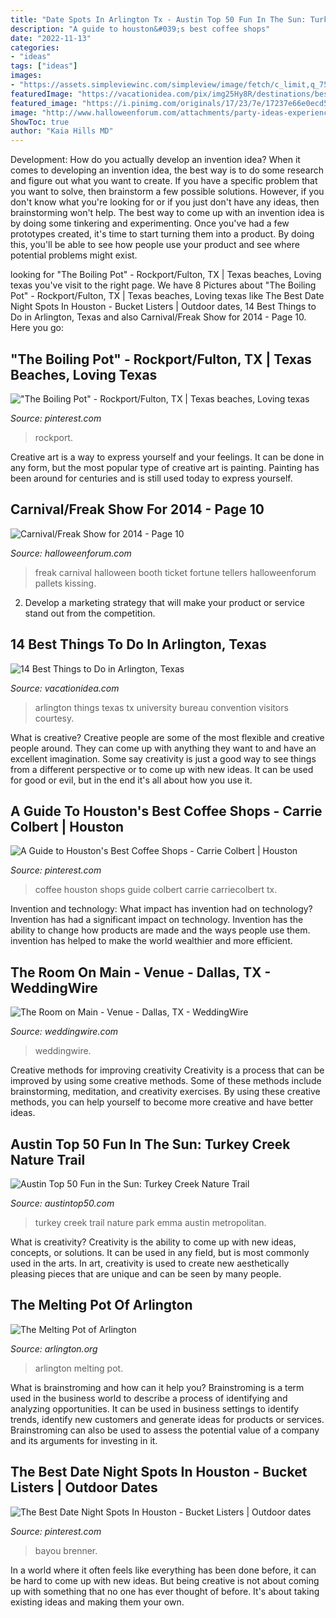 ```yaml
---
title: "Date Spots In Arlington Tx - Austin Top 50 Fun In The Sun: Turkey Creek Nature Trail"
description: "A guide to houston&#039;s best coffee shops"
date: "2022-11-13"
categories:
- "ideas"
tags: ["ideas"]
images:
- "https://assets.simpleviewinc.com/simpleview/image/fetch/c_limit,q_75,w_1200/https://assets.simpleviewinc.com/simpleview/image/upload/crm/arlington/6-melting-pot-restaurant_5a65a2ab-fbd5-0971-44970717eb00915e.jpg"
featuredImage: "https://vacationidea.com/pix/img25Hy8R/destinations/best-things-to-do-in-arlington-tx_f_mobi.jpg"
featured_image: "https://i.pinimg.com/originals/17/23/7e/17237e66e0ecd594361dc6e1a3b7da87.jpg"
image: "http://www.halloweenforum.com/attachments/party-ideas-experiences-and-recipes/194570d1395931974-carnival-freak-show-2014-a-017.jpg"
ShowToc: true
author: "Kaia Hills MD"
---
```



Development: How do you actually develop an invention idea?
When it comes to developing an invention idea, the best way is to do some research and figure out what you want to create. If you have a specific problem that you want to solve, then brainstorm a few possible solutions. However, if you don't know what you're looking for or if you just don't have any ideas, then brainstorming won't help. The best way to come up with an invention idea is by doing some tinkering and experimenting. Once you've had a few prototypes created, it's time to start turning them into a product. By doing this, you'll be able to see how people use your product and see where potential problems might exist.

	

		
looking for &quot;The Boiling Pot&quot; - Rockport/Fulton, TX | Texas beaches, Loving texas you've visit to the right page. We have 8 Pictures about &quot;The Boiling Pot&quot; - Rockport/Fulton, TX | Texas beaches, Loving texas like The Best Date Night Spots In Houston - Bucket Listers | Outdoor dates, 14 Best Things to Do in Arlington, Texas and also Carnival/Freak Show for 2014 - Page 10. Here you go:
		
    
## &quot;The Boiling Pot&quot; - Rockport/Fulton, TX | Texas Beaches, Loving Texas

<img loading=lazy src="https://i.pinimg.com/originals/9f/e7/42/9fe742a11faf044d35ed726d1a2da341.jpg" onerror="this.onerror=null;this.src='https://tse3.mm.bing.net/th?id=OIP.jbdd3mBTZ4fVQgNQYRLILwHaEK&amp;pid=15.1';" alt="&quot;The Boiling Pot&quot; - Rockport/Fulton, TX | Texas beaches, Loving texas">

_Source: pinterest.com_

>rockport. 

	

Creative art is a way to express yourself and your feelings. It can be done in any form, but the most popular type of creative art is painting. Painting has been around for centuries and is still used today to express yourself.

    
## Carnival/Freak Show For 2014 - Page 10

<img loading=lazy src="http://www.halloweenforum.com/attachments/party-ideas-experiences-and-recipes/194570d1395931974-carnival-freak-show-2014-a-017.jpg" onerror="this.onerror=null;this.src='https://tse1.mm.bing.net/th?id=OIP.0oz3U_GaRSm9jypNVR30DgAAAA&amp;pid=15.1';" alt="Carnival/Freak Show for 2014 - Page 10">

_Source: halloweenforum.com_

>freak carnival halloween booth ticket fortune tellers halloweenforum pallets kissing. 

	

2. Develop a marketing strategy that will make your product or service stand out from the competition.

    
## 14 Best Things To Do In Arlington, Texas

<img loading=lazy src="https://vacationidea.com/pix/img25Hy8R/destinations/best-things-to-do-in-arlington-tx_f_mobi.jpg" onerror="this.onerror=null;this.src='https://tse4.mm.bing.net/th?id=OIP.L7eJ-ZnLW37DFPTD0r5-ZwHaD6&amp;pid=15.1';" alt="14 Best Things to Do in Arlington, Texas">

_Source: vacationidea.com_

>arlington things texas tx university bureau convention visitors courtesy. 

	

What is creative?
Creative people are some of the most flexible and creative people around. They can come up with anything they want to and have an excellent imagination. Some say creativity is just a good way to see things from a different perspective or to come up with new ideas. It can be used for good or evil, but in the end it's all about how you use it.

    
## A Guide To Houston&#039;s Best Coffee Shops - Carrie Colbert | Houston

<img loading=lazy src="https://i.pinimg.com/originals/17/23/7e/17237e66e0ecd594361dc6e1a3b7da87.jpg" onerror="this.onerror=null;this.src='https://tse1.mm.bing.net/th?id=OIP.7R5LR3MpiHLtYfxT2vkjkgHaLJ&amp;pid=15.1';" alt="A Guide to Houston&#039;s Best Coffee Shops - Carrie Colbert | Houston">

_Source: pinterest.com_

>coffee houston shops guide colbert carrie carriecolbert tx. 

	

Invention and technology: What impact has invention had on technology?
Invention has had a significant impact on technology. Invention has the ability to change how products are made and the ways people use them. invention has helped to make the world wealthier and more efficient.

    
## The Room On Main - Venue - Dallas, TX - WeddingWire

<img loading=lazy src="https://wwcdn.weddingwire.com/vendor/410001_415000/413366/thumbnails/1200x1200_1403641933293-lls9350.jpg" onerror="this.onerror=null;this.src='https://tse1.mm.bing.net/th?id=OIP.vf2iDPgO63BLRB-P3SOAZQHaE7&amp;pid=15.1';" alt="The Room on Main - Venue - Dallas, TX - WeddingWire">

_Source: weddingwire.com_

>weddingwire. 

	

Creative methods for improving creativity
Creativity is a process that can be improved by using some creative methods. Some of these methods include brainstorming, meditation, and creativity exercises. By using these creative methods, you can help yourself to become more creative and have better ideas.

    
## Austin Top 50 Fun In The Sun: Turkey Creek Nature Trail

<img loading=lazy src="http://3.bp.blogspot.com/-DaYNtngu5-I/T_eAYbO2EXI/AAAAAAAAAao/oLARUED4QUY/s1600/Emma+Long+013.JPG" onerror="this.onerror=null;this.src='https://tse3.mm.bing.net/th?id=OIP.riuHCWr9lmHLK0RL06_w7wHaJ4&amp;pid=15.1';" alt="Austin Top 50 Fun in the Sun: Turkey Creek Nature Trail">

_Source: austintop50.com_

>turkey creek trail nature park emma austin metropolitan. 

	

What is creativity?
Creativity is the ability to come up with new ideas, concepts, or solutions. It can be used in any field, but is most commonly used in the arts. In art, creativity is used to create new aesthetically pleasing pieces that are unique and can be seen by many people.

    
## The Melting Pot Of Arlington

<img loading=lazy src="https://assets.simpleviewinc.com/simpleview/image/fetch/c_limit,q_75,w_1200/https://assets.simpleviewinc.com/simpleview/image/upload/crm/arlington/6-melting-pot-restaurant_5a65a2ab-fbd5-0971-44970717eb00915e.jpg" onerror="this.onerror=null;this.src='https://tse3.mm.bing.net/th?id=OIP.PiQ19yaHqFmE5bZpqAur3gHaLH&amp;pid=15.1';" alt="The Melting Pot of Arlington">

_Source: arlington.org_

>arlington melting pot. 

	

What is brainstroming and how can it help you?
Brainstroming is a term used in the business world to describe a process of identifying and analyzing opportunities. It can be used in business settings to identify trends, identify new customers and generate ideas for products or services. Brainstroming can also be used to assess the potential value of a company and its arguments for investing in it.

    
## The Best Date Night Spots In Houston - Bucket Listers | Outdoor Dates

<img loading=lazy src="https://i.pinimg.com/originals/29/76/d3/2976d3656560136ba952f4a76e560dfd.jpg" onerror="this.onerror=null;this.src='https://tse3.mm.bing.net/th?id=OIP.kB3fDEb8aHL7zT--4wXdCgHaFL&amp;pid=15.1';" alt="The Best Date Night Spots In Houston - Bucket Listers | Outdoor dates">

_Source: pinterest.com_

>bayou brenner. 

	

In a world where it often feels like everything has been done before, it can be hard to come up with new ideas. But being creative is not about coming up with something that no one has ever thought of before. It's about taking existing ideas and making them your own.

